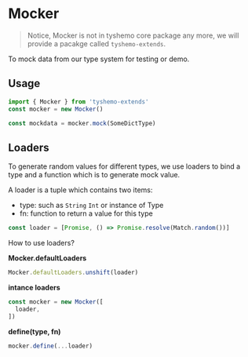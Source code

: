 # Mocker

> Notice, Mocker is not in tyshemo core package any more, we will provide a pacakge called `tyshemo-extends`.

To mock data from our type system for testing or demo.

## Usage

```js
import { Mocker } from 'tyshemo-extends'
const mocker = new Mocker()

const mockdata = mocker.mock(SomeDictType)
```

## Loaders

To generate random values for different types, we use loaders to bind a type and a function which is to generate mock value.

A loader is a tuple which contains two items:

- type: such as `String` `Int` or instance of Type
- fn: function to return a value for this type

```js
const loader = [Promise, () => Promise.resolve(Match.random())]
```

How to use loaders?

**Mocker.defaultLoaders**

```js
Mocker.defaultLoaders.unshift(loader)
```

**intance loaders**

```js
const mocker = new Mocker([
  loader,
])
```

**define(type, fn)**

```js
mocker.define(...loader)
```
